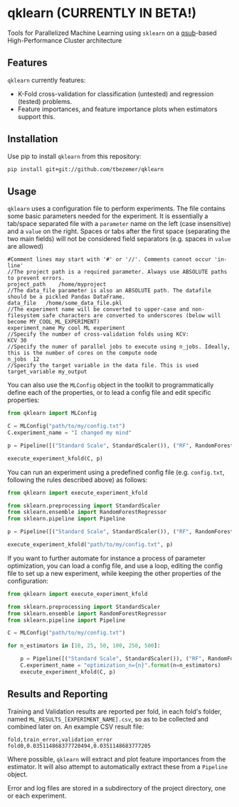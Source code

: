 # qklearn (CURRENTLY IN BETA!)
Tools for Parallelized Machine Learning using `sklearn` on a [qsub](http://pubs.opengroup.org/onlinepubs/009696799/utilities/qsub.html)-based High-Performance Cluster architecture

## Features
`qklearn` currently features:
- K-Fold cross-validation for classification (untested) and regression (tested) problems.
- Feature importances, and feature importance plots when estimators support this.

## Installation
Use pip to install `qklearn` from this repository:
```bash
pip install git+git://github.com/tbezemer/qklearn
```

## Usage
`qklearn` uses a configuration file to perform experiments. The file contains some basic parameters needed for the experiment.
It is essentially a tab/space separated file with a `parameter` name on the left (case insensitive) and a `value` on the right.
Spaces or tabs after the first space (separating the two main fields) will not be considered field separators (e.g. spaces in `value` are allowed)

```
#Comment lines may start with '#' or '//'. Comments cannot occur 'in-line'
//The project path is a required parameter. Always use ABSOLUTE paths to prevent errors.
project_path	/home/myproject
//The data_file parameter is also an ABSOLUTE path. The datafile should be a pickled Pandas DataFrame.
data_file	/home/some_data_file.pkl
//The experiment name will be converted to upper-case and non-filesystem safe characters are converted to underscores (below will become MY_COOL_ML_EXPERIMENT)
experiment_name	My cool ML experiment
//Specify the number of cross-validation folds using KCV:
KCV	30
//Specify the numer of parallel jobs to execute using n_jobs. Ideally, this is the number of cores on the compute node
n_jobs	12
//Specify the target variable in the data file. This is used
target_variable	my_output
```

You can also use the `MLConfig` object in the toolkit to programmatically define each of the properties, or to lead a config file and edit specific properties:

```python
from qklearn import MLConfig

C = MLConfig("path/to/my/config.txt")
C.experiment_name = "I changed my mind"

p = Pipeline([("Standard Scale", StandardScaler()), ("RF", RandomForestRegressor(n_estimators=30))])

execute_experiment_kfold(C, p)

```

You can run an experiment using a predefined config file (e.g. `config.txt`, following the rules described above) as follows:

```python
from qklearn import execute_experiment_kfold

from sklearn.preprocessing import StandardScaler
from sklearn.ensemble import RandomForestRegressor
from sklearn.pipeline import Pipeline

p = Pipeline([("Standard Scale", StandardScaler()), ("RF", RandomForestRegressor(n_estimators=30))])

execute_experiment_kfold("path/to/my/config.txt", p)
```

If you want to further automate for instance a process of parameter optimization, you can load a config file, and use a loop, editing the config file to set up a new experiment, while keeping the other properties of the configuration:

```python
from qklearn import execute_experiment_kfold

from sklearn.preprocessing import StandardScaler
from sklearn.ensemble import RandomForestRegressor
from sklearn.pipeline import Pipeline

C = MLConfig("path/to/my/config.txt")

for n_estimators in [10, 25, 50, 100, 250, 500]:

	p = Pipeline([("Standard Scale", StandardScaler()), ("RF", RandomForestRegressor(n_estimators=n_estimators))])
	C.experiment_name = "optimization_n={n}".format(n=n_estimators)
	execute_experiment_kfold(C, p)


```

## Results and Reporting

Training and Validation results are reported per fold, in each fold's folder, named `ML_RESULTS_[EXPERIMENT_NAME].csv`, so as to be collected and combined later on.
An example CSV result file:
```csv
fold,train_error,validation_error
fold0,0.035114868377720494,0.0351148683777205
```

Where possible, `qklearn` will extract and plot feature importances from the estimator. It will also attempt to automatically extract these from a `Pipeline` object.

Error and log files are stored in a subdirectory of the project directory, one or each experiment.